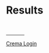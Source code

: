 <h1>Results</h1>
<br>
<hr style="width:50px; color:red;">
<a href="https://codepen.io/shoshajs/pen/wBwymLY">Crema Login</a><br>
